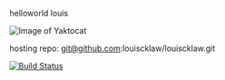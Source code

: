 helloworld louis

![Image of Yaktocat](https://www.azquotes.com/picture-quotes/quote-what-doesn-t-kill-you-only-makes-you-stronger-friedrich-nietzsche-87-32-78.jpg)

hosting repo: git@github.com:louiscklaw/louiscklaw.git

[![Build Status](https://travis-ci.com/louiscklaw/louiscklaw.svg?branch=master)](https://travis-ci.com/louiscklaw/louiscklaw)